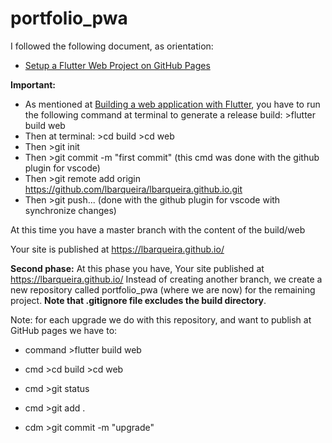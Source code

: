# portfolio_pwa

I followed the following document, as orientation:
- [Setup a Flutter Web Project on GitHub Pages](https://itnext.io/setup-a-flutter-web-project-on-github-pages-58b3118b0a28)

__Important:__ 
- As mentioned at [Building a web application with Flutter](https://flutter.dev/docs/get-started/web), you have to run the following command at terminal to generate a release build: >flutter build web
- Then at terminal: >cd build  >cd web
- Then >git init
- Then >git commit -m "first commit" (this cmd was done with the github plugin for vscode)
- Then >git remote add origin https://github.com/lbarqueira/lbarqueira.github.io.git
- Then >git push... (done with the github plugin for vscode with synchronize changes)

At this time you have a master branch with the content of the build/web

Your site is published at https://lbarqueira.github.io/

__Second phase:__
At this phase you have,  Your site published at https://lbarqueira.github.io/ 
Instead of creating another branch, we create a new repository called portfolio_pwa (where we are now) for the remaining project. __Note that .gitignore file excludes the build directory__.

Note: for each upgrade we do with this repository, and want to publish at GitHub pages we have to:
- command >flutter build web

- cmd >cd build >cd web
- cmd >git status
- cmd >git add .
- cdm >git commit -m "upgrade"
